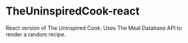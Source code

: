 # TheUninspiredCook-react
React version of The Uninspired Cook. Uses The Meal Database API to render a random recipe.
